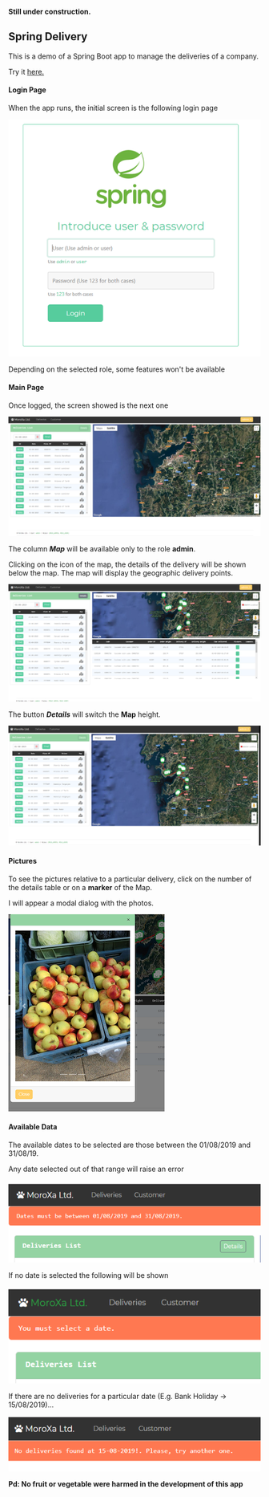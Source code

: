 **Still under construction.**
## Spring Delivery  

This is a demo of a Spring Boot app to manage the deliveries of a company.

Try it [here.](http://spring-delivery-2020.eu-west-3.elasticbeanstalk.com )

#### Login Page
When the app runs, the initial screen is the following login page

![Login_Image](./git_images/login_image.png)

Depending on the selected role, some features won't be available

#### Main Page

Once logged, the screen showed is the next one

![Main Page](./git_images/main_page.png)

The column ***Map*** will be available only to the role **admin**.

Clicking on the icon of the map, the details of the delivery will be shown below the map.
The map will display the geographic delivery points.

![Delivery Detail](./git_images/delivery_detail.png)

The button ***Details*** will switch the **Map** height.

![Whole Map](./git_images/whole_map.png)

#### Pictures

To see the pictures relative to a particular delivery, click on the number of the details table or on a **marker** of the Map.

I will appear a modal dialog with the photos.

![Pictures Modal](./git_images/pictures_modal.png)

#### Available Data 

The available dates to be selected are those between the 01/08/2019 and 31/08/19.

Any date selected out of that range will raise an error

![Out Of Range Error](./git_images/out_of_range_error.png)
 
If no date is selected the following will be shown 
 
![Must Select Date Error](./git_images/must_select_date_error.png)


If there are no deliveries for a particular date (E.g. Bank Holiday -> 15/08/2019)... 
 
![Bank Holiday Error](./git_images/bank_holiday_error.png)

**Pd: No fruit or vegetable were harmed in the development of this app**
